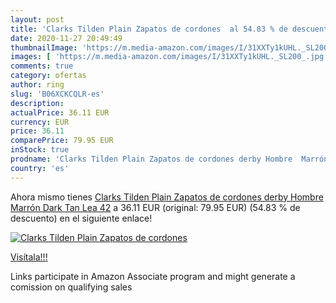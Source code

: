 ```yaml
---
layout: post
title: 'Clarks Tilden Plain Zapatos de cordones  al 54.83 % de descuento'
date: 2020-11-27 20:49:49
thumbnailImage: 'https://m.media-amazon.com/images/I/31XXTy1kUHL._SL200_.jpg'
images: [ 'https://m.media-amazon.com/images/I/31XXTy1kUHL._SL200_.jpg' ]
comments: true
category: ofertas
author: ring
slug: 'B06XCKCQLR-es'
description:
actualPrice: 36.11 EUR
currency: EUR
price: 36.11
comparePrice: 79.95 EUR
inStock: true
prodname: 'Clarks Tilden Plain Zapatos de cordones derby Hombre  Marrón  Dark Tan Lea   42'
country: 'es'
---
```


Ahora mismo tienes [Clarks Tilden Plain Zapatos de cordones derby Hombre  Marrón  Dark Tan Lea   42](https://www.amazon.es/dp/B06XCKCQLR/?tag=tolees-21) a 36.11 EUR (original: 79.95 EUR) (54.83 %  de descuento) en el siguiente enlace!

[![Clarks Tilden Plain Zapatos de cordones ](https://m.media-amazon.com/images/I/31XXTy1kUHL._SL200_.jpg)](https://www.amazon.es/dp/B06XCKCQLR/?tag=tolees-21)

[Visítala!!!](https://www.amazon.es/dp/B06XCKCQLR/?tag=tolees-21)

Links participate in Amazon Associate program and might generate a comission on qualifying sales
